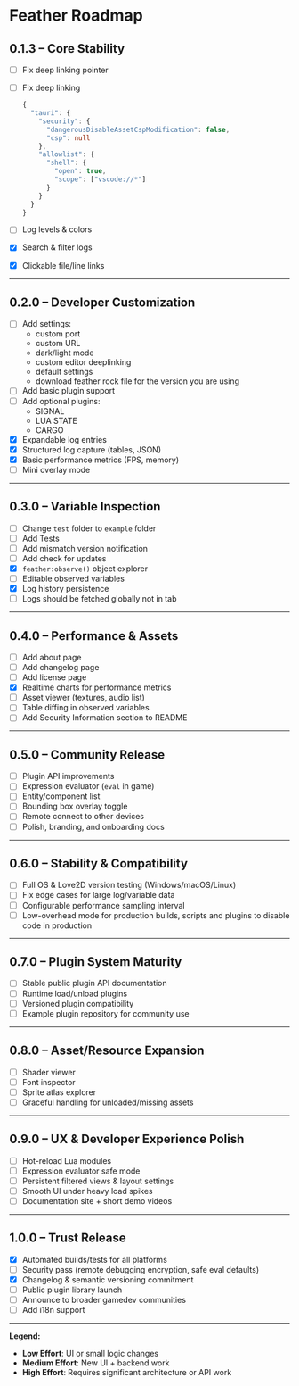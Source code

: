 # Feather Roadmap

## 0.1.3 – Core Stability

- [ ] Fix deep linking pointer
- [ ] Fix deep linking

  ```ts
  {
    "tauri": {
      "security": {
        "dangerousDisableAssetCspModification": false,
        "csp": null
      },
      "allowlist": {
        "shell": {
          "open": true,
          "scope": ["vscode://*"]
        }
      }
    }
  }
  ```

- [ ] Log levels & colors
- [x] Search & filter logs
- [x] Clickable file/line links

---

## 0.2.0 – Developer Customization

- [ ] Add settings:
  - custom port
  - custom URL
  - dark/light mode
  - custom editor deeplinking
  - default settings
  - download feather rock file for the version you are using
- [ ] Add basic plugin support
- [ ] Add optional plugins:
  - SIGNAL
  - LUA STATE
  - CARGO
- [x] Expandable log entries
- [x] Structured log capture (tables, JSON)
- [x] Basic performance metrics (FPS, memory)
- [ ] Mini overlay mode

---

## 0.3.0 – Variable Inspection

- [ ] Change `test` folder to `example` folder
- [ ] Add Tests
- [ ] Add mismatch version notification
- [ ] Add check for updates
- [x] `feather:observe()` object explorer
- [ ] Editable observed variables
- [x] Log history persistence
- [ ] Logs should be fetched globally not in tab

---

## 0.4.0 – Performance & Assets

- [ ] Add about page
- [ ] Add changelog page
- [ ] Add license page
- [x] Realtime charts for performance metrics
- [ ] Asset viewer (textures, audio list)
- [ ] Table diffing in observed variables
- [ ] Add Security Information section to README

---

## 0.5.0 – Community Release

- [ ] Plugin API improvements
- [ ] Expression evaluator (`eval` in game)
- [ ] Entity/component list
- [ ] Bounding box overlay toggle
- [ ] Remote connect to other devices
- [ ] Polish, branding, and onboarding docs

---

## 0.6.0 – Stability & Compatibility

- [ ] Full OS & Love2D version testing (Windows/macOS/Linux)
- [ ] Fix edge cases for large log/variable data
- [ ] Configurable performance sampling interval
- [ ] Low-overhead mode for production builds, scripts and plugins to disable code in production

---

## 0.7.0 – Plugin System Maturity

- [ ] Stable public plugin API documentation
- [ ] Runtime load/unload plugins
- [ ] Versioned plugin compatibility
- [ ] Example plugin repository for community use

---

## 0.8.0 – Asset/Resource Expansion

- [ ] Shader viewer
- [ ] Font inspector
- [ ] Sprite atlas explorer
- [ ] Graceful handling for unloaded/missing assets

---

## 0.9.0 – UX & Developer Experience Polish

- [ ] Hot-reload Lua modules
- [ ] Expression evaluator safe mode
- [ ] Persistent filtered views & layout settings
- [ ] Smooth UI under heavy load spikes
- [ ] Documentation site + short demo videos

---

## 1.0.0 – Trust Release

- [x] Automated builds/tests for all platforms
- [ ] Security pass (remote debugging encryption, safe eval defaults)
- [x] Changelog & semantic versioning commitment
- [ ] Public plugin library launch
- [ ] Announce to broader gamedev communities
- [ ] Add i18n support

---

**Legend:**

- **Low Effort**: UI or small logic changes
- **Medium Effort**: New UI + backend work
- **High Effort**: Requires significant architecture or API work

